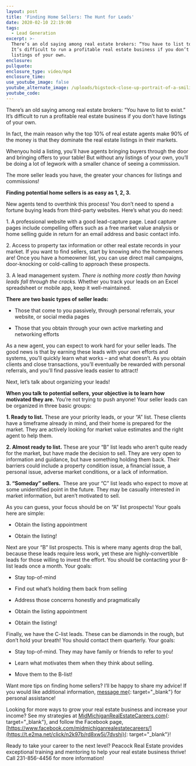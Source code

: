 ```yaml
---
layout: post
title: 'Finding Home Sellers: The Hunt for Leads'
date: 2020-02-10 22:19:00
tags:
  - Lead Generation
excerpt: >-
  There’s an old saying among real estate brokers: “You have to list to exist.”
  It’s difficult to run a profitable real estate business if you don’t have
  listings of your own.
enclosure:
pullquote:
enclosure_type: video/mp4
enclosure_time:
use_youtube_image: false
youtube_alternate_image: /uploads/bigstock-close-up-portrait-of-a-smiling-331886611.jpg
youtube_code:
---
```


There’s an old saying among real estate brokers: “You have to list to exist.” It’s difficult to run a profitable real estate business if you don’t have listings of your own.&nbsp;

In fact, the main reason why the top 10% of real estate agents make 90% of the money is that they dominate the real estate listings in their markets.&nbsp;

Whenyou hold a listing, you’ll have agents bringing buyers through the door and bringing offers to your table\! But without any listings of your own, you’ll be doing a lot of legwork with a smaller chance of seeing a commission.&nbsp;

The more seller leads you have, the greater your chances for listings and commissions\!&nbsp;

**Finding potential home sellers is as easy as 1, 2, 3.**

New agents tend to overthink this process\! You don’t need to spend a fortune buying leads from third-party websites. Here’s what you do need:

1\. A professional website with a good lead-capture page. Lead capture pages include compelling offers such as a free market value analysis or home selling guide in return for an email address and basic contact info.&nbsp;

2\. Access to property tax information or other real estate records in your market. If you want to find sellers, start by knowing who the homeowners are\! Once you have a homeowner list, you can use direct mail campaigns, door-knocking or cold-calling to approach these prospects.&nbsp;

3\. A lead management system. *There is nothing more costly than having leads fall through the cracks.* Whether you track your leads on an Excel spreadsheet or mobile app, keep it well-maintained.&nbsp;

**There are two basic types of seller leads:**

* Those that come to you passively, through personal referrals, your website, or social media pages

* Those that you obtain through your own active marketing and networking efforts

As a new agent, you can expect to work hard for your seller leads. The good news is that by earning these leads with your own efforts and systems, you’ll quickly learn what works – and what doesn’t. As you obtain clients and close transactions, you’ll eventually be rewarded with personal referrals, and you’ll find passive leads easier to attract\!

Next, let’s talk about organizing your leads\!&nbsp;

**When you talk to potential sellers, your objective is to learn how motivated they are.** You’re not trying to push anyone\! Your seller leads can be organized in three basic groups:

**1\. Ready to list.** These are your priority leads, or your “A” list. These clients have a timeframe already in mind, and their home is prepared for the market. They are actively looking for market value estimates and the right agent to help them.

**2\. Almost ready to list.** These are your “B” list leads who aren’t quite ready for the market, but have made the decision to sell. They are very open to information and guidance, but have something holding them back. Their barriers could include a property condition issue, a financial issue, a personal issue, adverse market conditions, or a lack of information.&nbsp;

**3\. “Someday” sellers.&nbsp;** These are your “C” list leads who expect to move at some unidentified point in the future. They may be casually interested in market information, but aren’t motivated to sell.&nbsp;

As you can guess, your focus should be on “A” list prospects\! Your goals here are simple:

* Obtain the listing appointment

* Obtain the listing\!

Next are your “B” list prospects. This is where many agents drop the ball, because these leads require less work, yet these are highly-convertible leads for those willing to invest the effort. You should be contacting your B-list leads once a month. Your goals:

* Stay top-of-mind

* Find out what’s holding them back from selling

* Address those concerns honestly and pragmatically&nbsp;

* Obtain the listing appointment

* Obtain the listing\!&nbsp;

Finally, we have the C-list leads. These can be diamonds in the rough, but don’t hold your breath\! You should contact them quarterly. Your goals:

* Stay top-of-mind. They may have family or friends to refer to you\!&nbsp;

* Learn what motivates them when they think about selling.&nbsp;

* Move them to the B-list\!

Want more tips on finding home sellers? I’ll be happy to share my advice\! If you would like additional information, [message me](https://t.e2ma.net/click/n2k97b/rd8xw5j/bttshi){: target="_blank"} for personal assistance\!&nbsp;

Looking for more ways to grow your real estate business and increase your income? See my strategies at [MidMichiganRealEstateCareers.com](https://t.e2ma.net/click/n2k97b/rd8xw5j/rlushi){: target="_blank"}, and follow the Facebook page, [https://www.facebook.com/midmichiganrealestatecareers/](https://t.e2ma.net/click/n2k97b/rd8xw5j/7dvshi){: target="_blank"}\!

Ready to take your career to the next level? Peacock Real Estate provides exceptional training and mentoring to help your real estate business thrive\! Call 231-856-4456 for more information\!